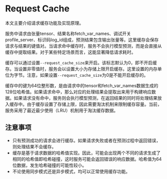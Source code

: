 # Request Cache

本文主要介绍请求缓存功能及实现原理。

服务中请求由张量tensor、结果名称fetch_var_names、调试开关profile_server、标识码log_id组成，预测结果包含输出张量等。这里缓存会保存请求与结果的键值对。当请求命中缓存时，服务不会执行模型预测，而是会直接从缓存中提取结果。对于某些特定场景而言，这能显著降低请求耗时。

缓存可以通过设置`--request_cache_size`来开启。该标志默认为0，即不开启缓存。当设置非零值时，服务会以设置大小为存储上限开启缓存。这里设置的内存单位为字节。注意，如果设置`--request_cache_size`为0是不能开启缓存的。

缓存中的键为64位整形数，是由请求中的tensor和fetch_var_names数据生成的128位哈希值。如果请求命中，那么对应的处理结果会提取出来用于构建响应数据。如果请求没有命中，服务则会执行模型预测，在返回结果的同时将处理结果放入缓存中。由于缓存设置了存储上限，因此需要淘汰机制来限制缓存容量。当前，服务采用了最近最少使用（LRU）机制用于淘汰缓存数据。

## 注意事项

 - 只有预测成功的请求会进行缓存。如果请求失败或者在预测过程中返回错误，则处理结果不会缓存。
 - 缓存是基于请求数据的哈希值实现。因此，可能会出现两个不同的请求生成了相同的哈希值即哈希碰撞，这时服务可能会返回错误的响应数据。哈希值为64位数据，发生哈希碰撞的可能性较小。
 - 不论使用同步模式还是异步模式，均可以正常使用缓存功能。
